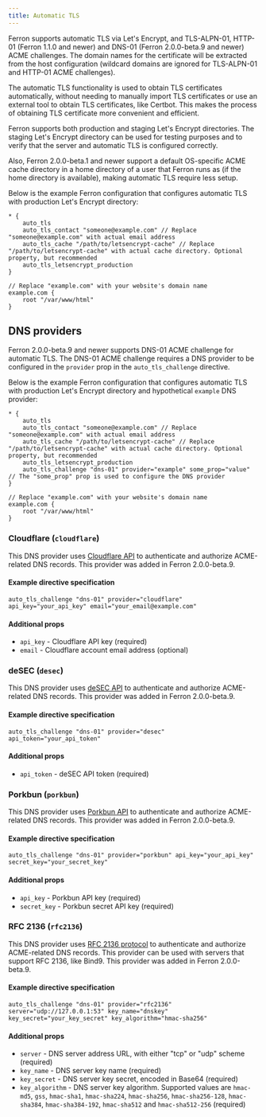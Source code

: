 ```yaml
---
title: Automatic TLS
---
```


Ferron supports automatic TLS via Let's Encrypt, and TLS-ALPN-01, HTTP-01 (Ferron 1.1.0 and newer) and DNS-01 (Ferron 2.0.0-beta.9 and newer) ACME challenges. The domain names for the certificate will be extracted from the host configuration (wildcard domains are ignored for TLS-ALPN-01 and HTTP-01 ACME challenges).

The automatic TLS functionality is used to obtain TLS certificates automatically, without needing to manually import TLS certificates or use an external tool to obtain TLS certificates, like Certbot. This makes the process of obtaining TLS certificate more convenient and efficient.

Ferron supports both production and staging Let's Encrypt directories. The staging Let's Encrypt directory can be used for testing purposes and to verify that the server and automatic TLS is configured correctly.

Also, Ferron 2.0.0-beta.1 and newer support a default OS-specific ACME cache directory in a home directory of a user that Ferron runs as (if the home directory is available), making automatic TLS require less setup.

Below is the example Ferron configuration that configures automatic TLS with production Let's Encrypt directory:

```kdl
* {
    auto_tls
    auto_tls_contact "someone@example.com" // Replace "someone@example.com" with actual email address
    auto_tls_cache "/path/to/letsencrypt-cache" // Replace "/path/to/letsencrypt-cache" with actual cache directory. Optional property, but recommended
    auto_tls_letsencrypt_production
}

// Replace "example.com" with your website's domain name
example.com {
    root "/var/www/html"
}
```

## DNS providers

Ferron 2.0.0-beta.9 and newer supports DNS-01 ACME challenge for automatic TLS. The DNS-01 ACME challenge requires a DNS provider to be configured in the `provider` prop in the `auto_tls_challenge` directive.

Below is the example Ferron configuration that configures automatic TLS with production Let's Encrypt directory and hypothetical `example` DNS provider:

```kdl
* {
    auto_tls
    auto_tls_contact "someone@example.com" // Replace "someone@example.com" with actual email address
    auto_tls_cache "/path/to/letsencrypt-cache" // Replace "/path/to/letsencrypt-cache" with actual cache directory. Optional property, but recommended
    auto_tls_letsencrypt_production
    auto_tls_challenge "dns-01" provider="example" some_prop="value" // The "some_prop" prop is used to configure the DNS provider
}

// Replace "example.com" with your website's domain name
example.com {
    root "/var/www/html"
}
```

### Cloudflare (`cloudflare`)

This DNS provider uses [Cloudflare API](https://developers.cloudflare.com/api/resources/dns/) to authenticate and authorize ACME-related DNS records. This provider was added in Ferron 2.0.0-beta.9.

#### Example directive specification

```kdl
auto_tls_challenge "dns-01" provider="cloudflare" api_key="your_api_key" email="your_email@example.com"
```

#### Additional props

- `api_key` - Cloudflare API key (required)
- `email` - Cloudflare account email address (optional)

### deSEC (`desec`)

This DNS provider uses [deSEC API](https://desec.readthedocs.io/en/latest/index.html) to authenticate and authorize ACME-related DNS records. This provider was added in Ferron 2.0.0-beta.9.

#### Example directive specification

```kdl
auto_tls_challenge "dns-01" provider="desec" api_token="your_api_token"
```

#### Additional props

- `api_token` - deSEC API token (required)

### Porkbun (`porkbun`)

This DNS provider uses [Porkbun API](https://porkbun.com/api/json/v3/documentation) to authenticate and authorize ACME-related DNS records. This provider was added in Ferron 2.0.0-beta.9.

#### Example directive specification

```kdl
auto_tls_challenge "dns-01" provider="porkbun" api_key="your_api_key" secret_key="your_secret_key"
```

#### Additional props

- `api_key` - Porkbun API key (required)
- `secret_key` - Porkbun secret API key (required)

### RFC 2136 (`rfc2136`)

This DNS provider uses [RFC 2136 protocol](https://tools.ietf.org/html/rfc2136) to authenticate and authorize ACME-related DNS records. This provider can be used with servers that support RFC 2136, like Bind9. This provider was added in Ferron 2.0.0-beta.9.

#### Example directive specification

```kdl
auto_tls_challenge "dns-01" provider="rfc2136" server="udp://127.0.0.1:53" key_name="dnskey" key_secret="your_key_secret" key_algorithm="hmac-sha256"
```

#### Additional props

- `server` - DNS server address URL, with either "tcp" or "udp" scheme (required)
- `key_name` - DNS server key name (required)
- `key_secret` - DNS server key secret, encoded in Base64 (required)
- `key_algorithm` - DNS server key algorithm. Supported values are `hmac-md5`, `gss`, `hmac-sha1`, `hmac-sha224`, `hmac-sha256`, `hmac-sha256-128`, `hmac-sha384`, `hmac-sha384-192`, `hmac-sha512` and `hmac-sha512-256` (required)
